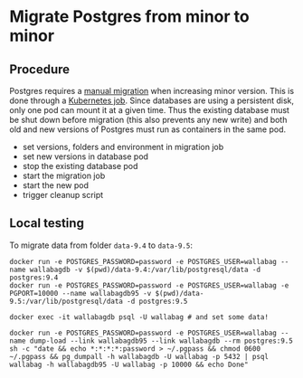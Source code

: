 # Migrate Postgres from minor to minor

## Procedure

Postgres requires a [manual migration](http://docs.postgresqlfr.org/9.0/migration.html) when increasing minor version. This is done through a [Kubernetes job](http://kubernetes.io/docs/user-guide/jobs/). Since databases are using a persistent disk, only one pod can mount it at a given time. Thus the existing database must be shut down before migration (this also prevents any new write) and both old and new versions of Postgres must run as containers in the same pod.

* set versions, folders and environment in migration job
* set new versions in database pod
* stop the existing database pod
* start the migration job
* start the new pod
* trigger cleanup script

## Local testing

To migrate data from folder `data-9.4` to `data-9.5`:

```shell
docker run -e POSTGRES_PASSWORD=password -e POSTGRES_USER=wallabag --name wallabagdb -v $(pwd)/data-9.4:/var/lib/postgresql/data -d postgres:9.4
docker run -e POSTGRES_PASSWORD=password -e POSTGRES_USER=wallabag -e PGPORT=10000 --name wallabagdb95 -v $(pwd)/data-9.5:/var/lib/postgresql/data -d postgres:9.5

docker exec -it wallabagdb psql -U wallabag # and set some data!

docker run -e POSTGRES_PASSWORD=password -e POSTGRES_USER=wallabag --name dump-load --link wallabagdb95 --link wallabagdb --rm postgres:9.5 sh -c "date && echo *:*:*:*:password > ~/.pgpass && chmod 0600 ~/.pgpass && pg_dumpall -h wallabagdb -U wallabag -p 5432 | psql wallabag -h wallabagdb95 -U wallabag -p 10000 && echo Done"
```
